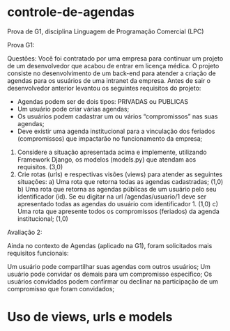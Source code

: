 # controle-de-agendas
Prova de G1, disciplina Linguagem de Programação Comercial (LPC)


Prova G1:

Questões:
Você foi contratado por uma empresa para continuar um projeto de um desenvolvedor que acabou de
entrar em licença médica. O projeto consiste no desenvolvimento de um back-end para atender a
criação de agendas para os usuários de uma intranet da empresa.
Antes de sair o desenvolvedor anterior levantou os seguintes requisitos do projeto:
- Agendas podem ser de dois tipos: PRIVADAS ou PUBLICAS
- Um usuário pode criar várias agendas;
- Os usuários podem cadastrar um ou vários “compromissos” nas suas agendas;
- Deve existir uma agenda institucional para a vinculação dos feriados (compromissos) que
impactarão no funcionamento da empresa;
1) Considere a situação apresentada acima e implemente, utilizando Framework Django, os
modelos (models.py) que atendam aos requisitos. (3,0)
2) Crie rotas (urls) e respectivas visões (views) para atender as seguintes situações:
a) Uma rota que retorna todas as agendas cadastradas; (1,0)
b) Uma rota que retorna as agendas públicas de um usuário pelo seu identificador (id).
Se eu digitar na url /agendas/usuario/1 deve ser apresentado todas as agendas do
usuário com identificador 1. (1,0)
c) Uma rota que apresente todos os compromissos (feriados) da agenda institucional;
(1,0)

Avaliação 2:

Ainda no contexto de Agendas (aplicado na G1), foram solicitados mais requisitos funcionais:

Um usuário pode compartilhar suas agendas com outros usuários;
Um usuário pode convidar os demais para um compromisso especifico;
Os usuários convidados podem confirmar ou declinar na participação de um compromisso que foram convidados;

# Uso de views, urls e models

